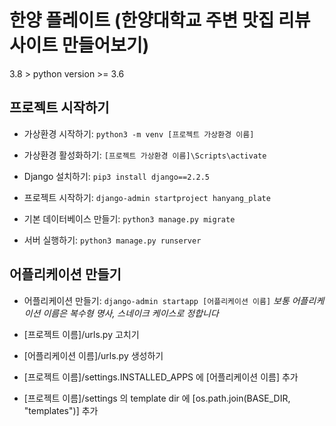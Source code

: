 # 한양 플레이트 (한양대학교 주변 맛집 리뷰 사이트 만들어보기)

3.8 > python version >= 3.6

## 프로젝트 시작하기

- 가상환경 시작하기: `python3 -m venv [프로젝트 가상환경 이름]`

- 가상환경 활성화하기: `[프로젝트 가상환경 이름]\Scripts\activate`

- Django 설치하기: `pip3 install django==2.2.5`

- 프로젝트 시작하기: `django-admin startproject hanyang_plate`

- 기본 데이터베이스 만들기: `python3 manage.py migrate`

- 서버 실행하기: `python3 manage.py runserver`


## 어플리케이션 만들기
- 어플리케이션 만들기: `django-admin startapp [어플리케이션 이름]`
*보통 어플리케이션 이름은 복수형 명사, 스네이크 케이스로 정합니다*

- [프로젝트 이름]/urls.py 고치기

- [어플리케이션 이름]/urls.py 생성하기

- [프로젝트 이름]/settings.INSTALLED_APPS 에 [어플리케이션 이름] 추가

- [프로젝트 이름]/settings 의 template dir 에 [os.path.join(BASE_DIR, "templates")] 추가
